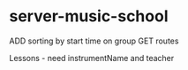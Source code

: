 # server-music-school

ADD sorting by start time on group GET routes

Lessons - need instrumentName and teacher
